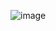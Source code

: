 ![image](https://github.com/desparzival/DS-Codes/assets/86773410/28e53f6a-89ab-459c-baf1-b17cfc781fd1)
